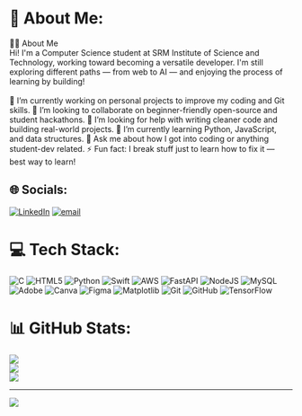 # 💫 About Me:
👨‍💻 About Me<br>Hi! I'm a Computer Science student at SRM Institute of Science and Technology, working toward becoming a versatile developer. I'm still exploring different paths — from web to AI — and enjoying the process of learning by building!<br><br>🔭 I’m currently working on personal projects to improve my coding and Git skills.
🤝 I’m looking to collaborate on beginner-friendly open-source and student hackathons.
🤝 I’m looking for help with writing cleaner code and building real-world projects.
🌱 I’m currently learning Python, JavaScript, and data structures.
💬 Ask me about how I got into coding or anything student-dev related.
⚡ Fun fact: I break stuff just to learn how to fix it — best way to learn!




## 🌐 Socials:
[![LinkedIn](https://img.shields.io/badge/LinkedIn-%230077B5.svg?logo=linkedin&logoColor=white)](https://linkedin.com/in/https://www.linkedin.com/in/aditi-s-b810ab264/) [![email](https://img.shields.io/badge/Email-D14836?logo=gmail&logoColor=white)](mailto:aditii.s5379@gmail.com) 

# 💻 Tech Stack:
![C](https://img.shields.io/badge/c-%2300599C.svg?style=for-the-badge&logo=c&logoColor=white) ![HTML5](https://img.shields.io/badge/html5-%23E34F26.svg?style=for-the-badge&logo=html5&logoColor=white) ![Python](https://img.shields.io/badge/python-3670A0?style=for-the-badge&logo=python&logoColor=ffdd54) ![Swift](https://img.shields.io/badge/swift-F54A2A?style=for-the-badge&logo=swift&logoColor=white) ![AWS](https://img.shields.io/badge/AWS-%23FF9900.svg?style=for-the-badge&logo=amazon-aws&logoColor=white) ![FastAPI](https://img.shields.io/badge/FastAPI-005571?style=for-the-badge&logo=fastapi) ![NodeJS](https://img.shields.io/badge/node.js-6DA55F?style=for-the-badge&logo=node.js&logoColor=white) ![MySQL](https://img.shields.io/badge/mysql-4479A1.svg?style=for-the-badge&logo=mysql&logoColor=white) ![Adobe](https://img.shields.io/badge/adobe-%23FF0000.svg?style=for-the-badge&logo=adobe&logoColor=white) ![Canva](https://img.shields.io/badge/Canva-%2300C4CC.svg?style=for-the-badge&logo=Canva&logoColor=white) ![Figma](https://img.shields.io/badge/figma-%23F24E1E.svg?style=for-the-badge&logo=figma&logoColor=white) ![Matplotlib](https://img.shields.io/badge/Matplotlib-%23ffffff.svg?style=for-the-badge&logo=Matplotlib&logoColor=black) ![Git](https://img.shields.io/badge/git-%23F05033.svg?style=for-the-badge&logo=git&logoColor=white) ![GitHub](https://img.shields.io/badge/github-%23121011.svg?style=for-the-badge&logo=github&logoColor=white) ![TensorFlow](https://img.shields.io/badge/TensorFlow-%23FF6F00.svg?style=for-the-badge&logo=TensorFlow&logoColor=white)
# 📊 GitHub Stats:
![](https://github-readme-stats.vercel.app/api?username=Adititiix&theme=dark&hide_border=false&include_all_commits=true&count_private=false)<br/>
![](https://nirzak-streak-stats.vercel.app/?user=Adititiix&theme=dark&hide_border=false)<br/>
![](https://github-readme-stats.vercel.app/api/top-langs/?username=Adititiix&theme=dark&hide_border=false&include_all_commits=true&count_private=false&layout=compact)

---
[![](https://visitcount.itsvg.in/api?id=Adititiix&icon=0&color=0)](https://visitcount.itsvg.in)

<!-- Proudly created with GPRM ( https://gprm.itsvg.in ) -->
